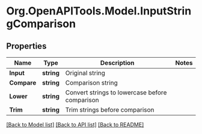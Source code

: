 # Org.OpenAPITools.Model.InputStringComparison
## Properties

Name | Type | Description | Notes
------------ | ------------- | ------------- | -------------
**Input** | **string** | Original string | 
**Compare** | **string** | Comparison string | 
**Lower** | **string** | Convert strings to lowercase before comparison | 
**Trim** | **string** | Trim strings before comparison | 

[[Back to Model list]](../README.md#documentation-for-models) [[Back to API list]](../README.md#documentation-for-api-endpoints) [[Back to README]](../README.md)


